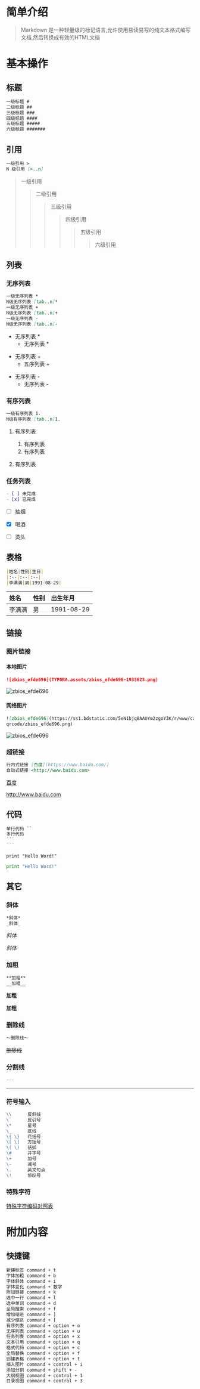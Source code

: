 # 简单介绍

> Markdown 是一种轻量级的标记语言,允许使用易读易写的纯文本格式编写文档,然后转换成有效的HTML文档	

# 基本操作

## 标题

```markdown
一级标题 #
二级标题 ##
三级标题 ###
四级标题 ####
五级标题 #####
六级标题 ####### 
```

## 引用

```markdown
一级引用 >
N 级引用 [>..n]
```

> 一级引用
>
> > 二级引用
> >
> > > 三级引用
> > >
> > > > 四级引用
> > > >
> > > > > 五级引用
> > > > >
> > > > > > 六级引用

## 列表

### 无序列表

```markdown
一级无序列表 *
N级无序列表 [tab..n]*
一级无序列表 +
N级无序列表 [tab..n]+
一级无序列表 -
N级无序列表 [tab..n]-
```

* 无序列表 *
  * 无序列表 *

+ 无序列表 +
  + 五序列表 +

- 无序列表 -
  - 无序列表 -

### 有序列表

```markdown
一级有序列表 1.
N级有序列表 [tab..n]1.
```

1. 有序列表
   1. 有序列表
   2. 有序列表

2. 有序列表

### 任务列表

```markdown
- [ ] 未完成
- [x] 已完成
```

- [ ] 抽烟

- [x] 喝酒

- [ ] 烫头

## 表格

```markdown
|姓名|性别|生日|
|:--|:--|:--|
|李满满|男|1991-08-29|
```

| 姓名   | 性别 | 出生年月   |
| :----- | :--- | :--------- |
| 李满满 | 男   | 1991-08-29 |

## 链接

### 图片链接

#### 本地图片

```markdown
![zbios_efde696](TYPORA.assets/zbios_efde696-1933623.png)
```

![zbios_efde696](TYPORA.assets/zbios_efde696-1933623.png)

#### 网络图片

```markdown
![zbios_efde696](https://ss1.bdstatic.com/5eN1bjq8AAUYm2zgoY3K/r/www/cache/static/protocol/https/home/img/
qrcode/zbios_efde696.png)
```

![zbios_efde696](https://ss1.bdstatic.com/5eN1bjq8AAUYm2zgoY3K/r/www/cache/static/protocol/https/home/img/qrcode/zbios_efde696.png)

### 超链接

```markdown
行内式链接 [百度](https://www.baidu.com/)
自动式链接 <http://www.baidu.com>
```

[百度](https://www.baidu.com/)

<http://www.baidu.com>

## 代码

~~~markdown
单行代码 ``
多行代码
```
```
~~~

` print "Hello Word!" `

```python
print "Hello Word!"
```

## 其它

### 斜体

```markdown
*斜体*
_斜体_
```

*斜体*

_斜体_

### 加粗

```markdown
**加粗**
__加粗__
```

**加粗**

__加粗__

### 删除线

```markdown
～删除线～
```

~~删除线~~

### 分割线

```markdown
---
```

------

### 符号输入

```markdown
\\      反斜线
\`      反引号
\*      星号
\_      底线
\{ \}   花括号
\[ \]   方括号
\( \)   括弧
\#      井字号
\+      加号
\-      减号
\.      英文句点
\!      惊叹号
```

### 特殊字符

[特殊字符编码对照表](https://www.jb51.net/onlineread/htmlchar.htm)

# 附加内容

## 快捷键

```markdown
新建标签 command + t
字体加粗 command + b
字体斜体 command + i
字体变化 command + 数字
附加链接 command + k
选中一行 command + l
选中单词 command + d
全局搜索 command + f
增加缩进 command + ]
减少缩进 command + [
有序列表 command + option + o
无序列表 command + option + u
任务列表 command + option + x
文本引用 command + option + q
格式代码 command + option + c
全局替换 command + option + f
创建表格 command + option + t
插入图片 command + control + i 
添加分割 command + shift + -
大纲视图 command + control + 1
目录视图 command + control + 3
```

